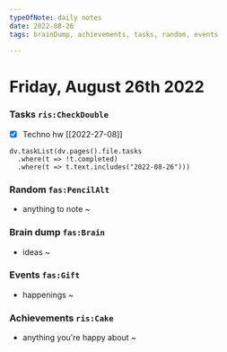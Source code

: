```yaml
---
typeOfNote: daily notes
date: 2022-08-26
tags: brainDump, achievements, tasks, random, events

---
```

# Friday, August 26th 2022

### Tasks `ris:CheckDouble`
 - [x] Techno hw [[2022-27-08]]

```dataviewjs
dv.taskList(dv.pages().file.tasks 
  .where(t => !t.completed)
  .where(t => t.text.includes("2022-08-26")))
```



### Random `fas:PencilAlt`
 - anything to note ~




### Brain dump `fas:Brain`
 - ideas ~ 




### Events `fas:Gift`
 - happenings ~






### Achievements `ris:Cake`
 - anything you're happy about ~ 

